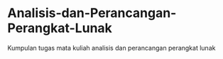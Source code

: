 # Analisis-dan-Perancangan-Perangkat-Lunak
Kumpulan tugas mata kuliah analisis dan perancangan perangkat lunak
